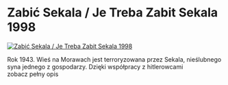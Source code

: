 Zabić Sekala / Je Treba Zabit Sekala 1998 
=============
[![Zabić Sekala / Je Treba Zabit Sekala 1998 ](http://vidos.pl/images/player.gif)](http://vidos.pl/zabic-sekala-je-treba-zabit-sekala-1998)

 Rok 1943. Wieś na Morawach jest terroryzowana przez Sekala, nieślubnego syna jednego z gospodarzy. Dzięki współpracy z hitlerowcami zobacz pełny opis
